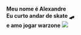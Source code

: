 
<b>Meu nome é Alexandre</b>
 <br/>
<b>Eu curto andar de skate 🛹</b>
<br/>
<b>e amo jogar warzone</b>
<img src=https://outsidehow.com/wp-content/uploads/2019/07/Best-Skate-Shoes.png>
